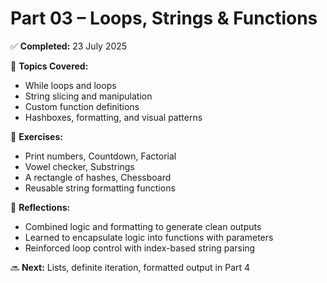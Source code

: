 # Part 03 – Loops, Strings & Functions

✅ **Completed:** 23 July 2025  


🧠 **Topics Covered:**
- While loops and loops
- String slicing and manipulation
- Custom function definitions
- Hashboxes, formatting, and visual patterns

🧪 **Exercises:**
- Print numbers, Countdown, Factorial
- Vowel checker, Substrings
- A rectangle of hashes, Chessboard
- Reusable string formatting functions

📝 **Reflections:**
- Combined logic and formatting to generate clean outputs
- Learned to encapsulate logic into functions with parameters
- Reinforced loop control with index-based string parsing

🔜 **Next:** Lists, definite iteration, formatted output in Part 4
